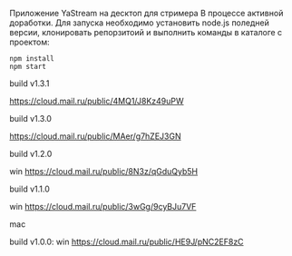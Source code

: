 Приложение YaStream на десктоп для стримера
В процессе активной доработки.
Для запуска необходимо установить node.js поледней версии,
клонировать репорзитоий и выполнить команды в каталоге с проектом:
```
npm install
npm start
```
build v1.3.1

https://cloud.mail.ru/public/4MQ1/J8Kz49uPW

build v1.3.0

https://cloud.mail.ru/public/MAer/g7hZEJ3GN

build v1.2.0

win https://cloud.mail.ru/public/8N3z/qGduQyb5H

build v1.1.0

win https://cloud.mail.ru/public/3wGg/9cyBJu7VF

mac

build v1.0.0:
win https://cloud.mail.ru/public/HE9J/pNC2EF8zC

